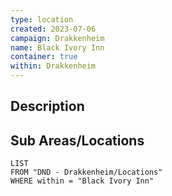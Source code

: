 ```yaml
---
type: location
created: 2023-07-06
campaign: Drakkenheim
name: Black Ivory Inn
container: true
within: Drakkenheim
---
```


## Description


## Sub Areas/Locations

```dataview
LIST
FROM "DND - Drakkenheim/Locations"
WHERE within = "Black Ivory Inn"
```

